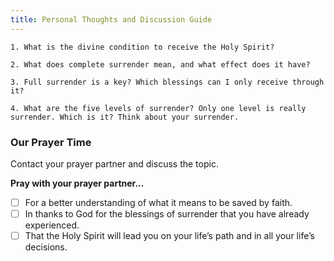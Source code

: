 ```yaml
---
title: Personal Thoughts and Discussion Guide
---
```


`1. What is the divine condition to receive the Holy Spirit?`

`2. What does complete surrender mean, and what effect does it have?`

`3. Full surrender is a key? Which blessings can I only receive through it?`

`4. What are the five levels of surrender? Only one level is really surrender. Which is it? Think about your surrender.`

### Our Prayer Time

Contact your prayer partner and discuss the topic.

**Pray with your prayer partner...**

- [ ] For a better understanding of what it means to be saved by faith.
- [ ] In thanks to God for the blessings of surrender that you have already experienced.
- [ ] That the Holy Spirit will lead you on your life’s path and in all your life’s decisions.